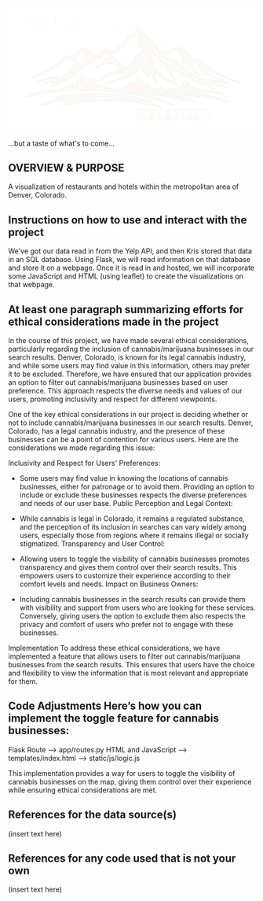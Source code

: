 ![Header Image](Images/denver.png "Title Tile")
=============================

...but a taste of what's to come...

OVERVIEW & PURPOSE
- 
A visualization of restaurants and hotels within the metropolitan area of Denver, Colorado.


Instructions on how to use and interact with the project
-
We've got our data read in from the Yelp API, and then Kris stored that data in an SQL database. Using Flask, we will read information on that database and store it on a webpage. Once it is read in and hosted, we will incorporate some JavaScript and HTML (using leaflet) to create the visualizations on that webpage.


At least one paragraph summarizing efforts for ethical considerations made in the project
- 
In the course of this project, we have made several ethical considerations, particularly regarding the inclusion of cannabis/marijuana businesses in our search results. Denver, Colorado, is known for its legal cannabis industry, and while some users may find value in this information, others may prefer it to be excluded. Therefore, we have ensured that our application provides an option to filter out cannabis/marijuana businesses based on user preference. This approach respects the diverse needs and values of our users, promoting inclusivity and respect for different viewpoints.

One of the key ethical considerations in our project is deciding whether or not to include cannabis/marijuana businesses in our search results. Denver, Colorado, has a legal cannabis industry, and the presence of these businesses can be a point of contention for various users. Here are the considerations we made regarding this issue:

Inclusivity and Respect for Users' Preferences:

- Some users may find value in knowing the locations of cannabis businesses, either for patronage or to avoid them. Providing an option to include or exclude these businesses respects the diverse preferences and needs of our user base.
Public Perception and Legal Context:

- While cannabis is legal in Colorado, it remains a regulated substance, and the perception of its inclusion in searches can vary widely among users, especially those from regions where it remains illegal or socially stigmatized.
Transparency and User Control:

- Allowing users to toggle the visibility of cannabis businesses promotes transparency and gives them control over their search results. This empowers users to customize their experience according to their comfort levels and needs.
Impact on Business Owners:

- Including cannabis businesses in the search results can provide them with visibility and support from users who are looking for these services. Conversely, giving users the option to exclude them also respects the privacy and comfort of users who prefer not to engage with these businesses.

  
Implementation
To address these ethical considerations, we have implemented a feature that allows users to filter out cannabis/marijuana businesses from the search results. This ensures that users have the choice and flexibility to view the information that is most relevant and appropriate for them.


Code Adjustments
Here’s how you can implement the toggle feature for cannabis businesses:
-- 
Flask Route
--> app/routes.py
HTML and JavaScript
--> templates/index.html
--> static/js/logic.js

This implementation provides a way for users to toggle the visibility of cannabis businesses on the map, giving them control over their experience while ensuring ethical considerations are met.







  
References for the data source(s)
-
(insert text here)

  
References for any code used that is not your own
-
(insert text here)

